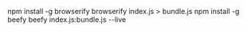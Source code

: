 npm install -g browserify
browserify index.js > bundle.js
npm install -g beefy
beefy index.js:bundle.js --live

